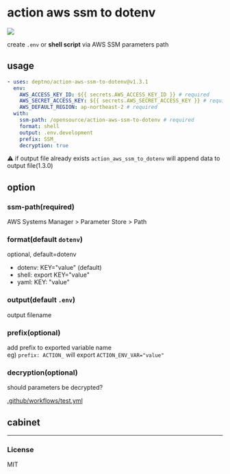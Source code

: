 # action aws ssm to dotenv

![](https://github.com/deptno/action-aws-ssm-to-dotenv/workflows/v1/badge.svg)

create `.env` or **shell script** via AWS SSM parameters path

## usage

```yaml
- uses: deptno/action-aws-ssm-to-dotenv@v1.3.1
  env:
    AWS_ACCESS_KEY_ID: ${{ secrets.AWS_ACCESS_KEY_ID }} # required
    AWS_SECRET_ACCESS_KEY: ${{ secrets.AWS_SECRET_ACCESS_KEY }} # required
    AWS_DEFAULT_REGION: ap-northeast-2 # required
  with:
    ssm-path: /opensource/action-aws-ssm-to-dotenv # required
    format: shell
    output: .env.development
    prefix: SSM_
    decryption: true
```

⚠️ if output file already exists `action_aws_ssm_to_dotenv` will append data to output file(1.3.0)

## option

### ssm-path(required)

AWS Systems Manager > Parameter Store > Path

### format(default `dotenv`)

optional, default=dotenv

- dotenv: KEY="value" (default)
- shell: export KEY="value"
- yaml: KEY: "value"

### output(default `.env`)

output filename

### prefix(optional)

add prefix to exported variable name  
eg) `prefix: ACTION_` will export `ACTION_ENV_VAR="value"`

### decryption(optional)

should parameters be decrypted?

[.github/workflows/test.yml](.github/workflows/test.yml)

## cabinet

---

### License

MIT
